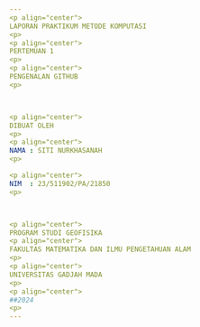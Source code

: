 ```yaml
---
<p align="center">
LAPORAN PRAKTIKUM METODE KOMPUTASI
<p>
<p align="center">
PERTEMUAN 1   
<p>
<p align="center">
PENGENALAN GITHUB
<p>  



<p align="center">
DIBUAT OLEH  
<p>
<p align="center">
NAMA : SITI NURKHASANAH  
<p> 

<p align="center">
NIM  : 23/511902/PA/21850  
<p>  



<p align="center">
PROGRAM STUDI GEOFISIKA  
<p align="center">
FAKULTAS MATEMATIKA DAN ILMU PENGETAHUAN ALAM
<p>
<p align="center">
UNIVERSITAS GADJAH MADA  
<p>
<p align="center">
##2024
<p>
---
```






